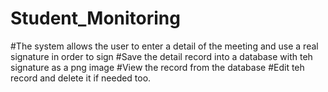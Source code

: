 # Student_Monitoring

#The system allows the user to enter a detail of the meeting and use a real signature in order to sign
#Save the detail record into a database with teh signature as a png image
#View the record from the database
#Edit teh record and delete it if needed too.
